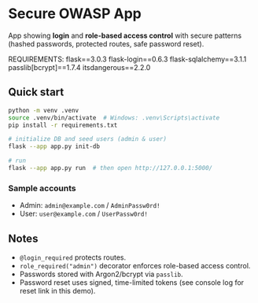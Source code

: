 # Secure OWASP App

App showing **login** and **role-based access control** with secure patterns (hashed passwords, protected routes, safe password reset).

REQUIREMENTS:
flask==3.0.3
flask-login==0.6.3
flask-sqlalchemy==3.1.1
passlib[bcrypt]==1.7.4
itsdangerous==2.2.0


## Quick start

```bash
python -m venv .venv
source .venv/bin/activate  # Windows: .venv\Scripts\activate
pip install -r requirements.txt

# initialize DB and seed users (admin & user)
flask --app app.py init-db

# run
flask --app app.py run  # then open http://127.0.0.1:5000/
```

### Sample accounts
- Admin: `admin@example.com` / `AdminPassw0rd!`
- User:  `user@example.com`  / `UserPassw0rd!`

## Notes
- `@login_required` protects routes.
- `role_required("admin")` decorator enforces role-based access control.
- Passwords stored with Argon2/bcrypt via `passlib`.
- Password reset uses signed, time-limited tokens (see console log for reset link in this demo).
